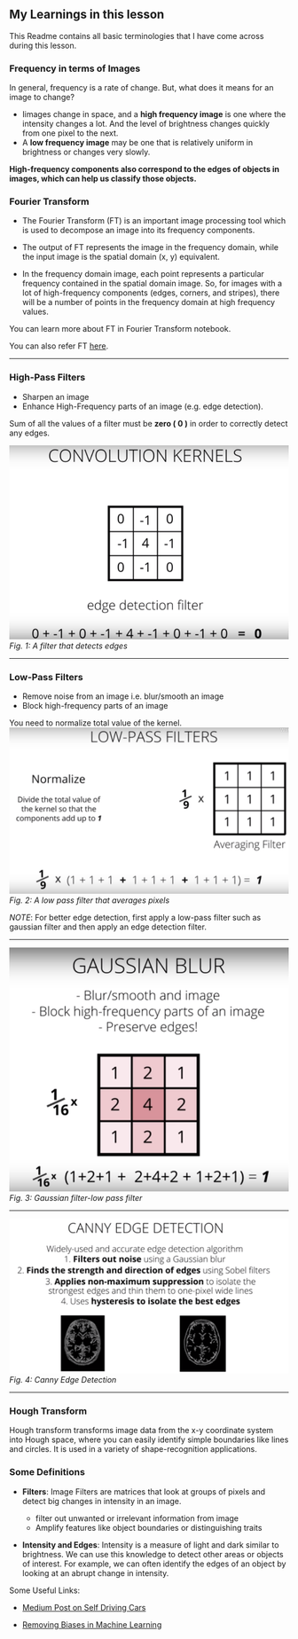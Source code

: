 ## My Learnings in this lesson

This Readme contains all basic terminologies that I have come across during this lesson.

### Frequency in terms of Images

In general, frequency is a rate of change. But, what does it means for an image to change?
-  Iimages change in space, and a **high frequency image** is one where the intensity changes a lot. And the level of brightness changes quickly from one pixel to the next.
-   A **low frequency image** may be one that is relatively uniform in brightness or changes very slowly.

__High-frequency components also correspond to the edges of objects in images, which can help us classify those objects.__

### Fourier Transform
-   The Fourier Transform (FT) is an important image processing tool which is used to decompose an image into its frequency components. 

-   The output of FT represents the image in the frequency domain, while the input image is the spatial domain (x, y) equivalent. 

-   In the frequency domain image, each point represents a particular frequency contained in the spatial domain image. So, for images with a lot of high-frequency components (edges, corners, and stripes), there will be a number of points in the frequency domain at high frequency values.

You can learn more about FT in Fourier Transform notebook.

You can also refer FT [here](https://docs.opencv.org/3.0-beta/doc/py_tutorials/py_imgproc/py_transforms/py_fourier_transform/py_fourier_transform.html).

---

### High-Pass Filters
- Sharpen an image
- Enhance High-Frequency parts of an image (e.g. edge detection).

Sum of all the values of a filter must be **zero ( 0 )** in order to correctly detect any edges.

![Filter](images/conv_kernels.png )
*Fig. 1: A filter that detects edges*

---

### Low-Pass Filters
- Remove noise from an image i.e. blur/smooth an image
- Block high-frequency parts of an image

You need to normalize total value of the kernel.
![Low Pass Filter](images/low_pass_filter.png )
*Fig. 2: A low pass filter that averages pixels*

*NOTE*: For better edge detection, first apply a low-pass filter such as gaussian filter and then apply an edge detection filter.

---
![Gaussian Low Pass Filter](images/gaussian_low_pass_filter.png )
*Fig. 3: Gaussian filter-low pass filter*

---

![Canny Edge Detection](images/canny_edge_detection.png )
*Fig. 4: Canny Edge Detection*

---

### Hough Transform
Hough transform transforms image data from the x-y coordinate system into Hough space, where you can easily identify simple boundaries like lines and circles. It is used in a variety of shape-recognition applications.
### Some Definitions 
- **Filters**: Image Filters are matrices that look at groups of pixels and detect big changes in intensity in an image.
    - filter out unwanted or irrelevant information from image
    - Amplify features like object boundaries or distinguishing traits

- **Intensity and Edges**: Intensity is a measure of light and dark similar to brightness. We can use this knowledge to detect other areas or objects of interest. For example, we can often identify the edges of an object by looking at an abrupt change in intensity.

Some Useful Links:

- [Medium Post on Self Driving Cars](https://towardsdatascience.com/teaching-cars-to-see-advanced-lane-detection-using-computer-vision-87a01de0424f)

- [Removing Biases in Machine Learning](https://godatadriven.com/blog/fairness-in-machine-learning-with-pytorch/)